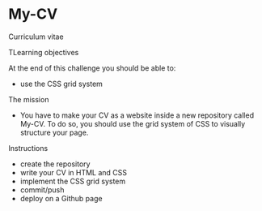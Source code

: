 # My-CV

Curriculum vitae  

TLearning objectives  

At the end of this challenge you should be able to:      
- use the CSS grid system  

The mission  
- You have to make your CV as a website inside a new repository called My-CV. 
To do so, you should use the grid system of CSS to visually structure your page. 

Instructions      
- create the repository      
- write your CV in HTML and CSS      
- implement the CSS grid system      
- commit/push      
- deploy on a Github page
